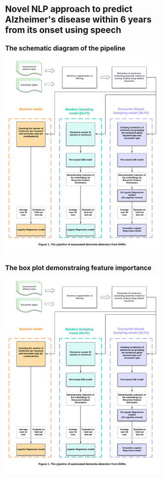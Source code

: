 # Novel NLP approach to predict Alzheimer's disease within 6 years from its onset using speech
## The schematic diagram of the pipeline
![alt text](https://github.com/samadamini/ML4H_dementia_staging/blob/main/ML4H-USE.png?raw=true)
## The box plot demonstraing feature importance
![alt text](https://github.com/samadamini/ML4H_dementia_staging/blob/main/ML4H-USE.png?raw=true)
